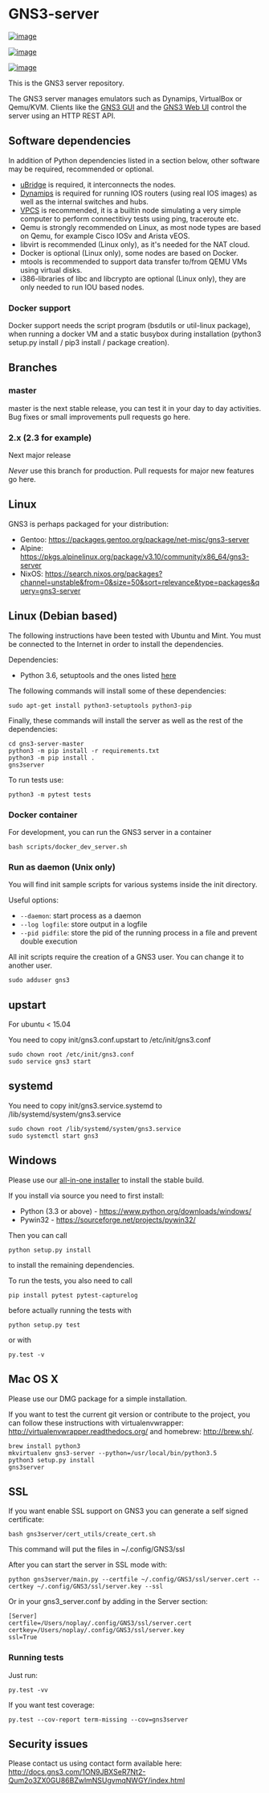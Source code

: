 GNS3-server
===========

[![image](https://github.com/GNS3/gns3-server/workflows/testing/badge.svg)](https://github.com/GNS3/gns3-server/actions?query=workflow%3Atesting)

[![image](https://img.shields.io/pypi/v/gns3-server.svg)](https://pypi.python.org/pypi/gns3-server)

[![image](https://snyk.io/test/github/GNS3/gns3-server/badge.svg)](https://snyk.io/test/github/GNS3/gns3-server)

This is the GNS3 server repository.

The GNS3 server manages emulators such as Dynamips, VirtualBox or
Qemu/KVM. Clients like the [GNS3 GUI](https://github.com/GNS3/gns3-gui/)
and the [GNS3 Web UI](https://github.com/GNS3/gns3-web-ui) control the
server using an HTTP REST API.

Software dependencies
---------------------

In addition of Python dependencies listed in a section below, other
software may be required, recommended or optional.

-   [uBridge](https://github.com/GNS3/ubridge/) is required, it
    interconnects the nodes.
-   [Dynamips](https://github.com/GNS3/dynamips/) is required for
    running IOS routers (using real IOS images) as well as the internal
    switches and hubs.
-   [VPCS](https://github.com/GNS3/vpcs/) is recommended, it is a
    builtin node simulating a very simple computer to perform
    connectitivy tests using ping, traceroute etc.
-   Qemu is strongly recommended on Linux, as most node types are based
    on Qemu, for example Cisco IOSv and Arista vEOS.
-   libvirt is recommended (Linux only), as it\'s needed for the NAT
    cloud.
-   Docker is optional (Linux only), some nodes are based on Docker.
-   mtools is recommended to support data transfer to/from QEMU VMs
    using virtual disks.
-   i386-libraries of libc and libcrypto are optional (Linux only), they
    are only needed to run IOU based nodes.

### Docker support

Docker support needs the script program (bsdutils or
util-linux package), when running a docker VM and a static
busybox during installation (python3 setup.py install / pip3 install /
package creation).

Branches
--------

### master

master is the next stable release, you can test it in your day to day
activities. Bug fixes or small improvements pull requests go here.

### 2.x (2.3 for example)

Next major release

*Never* use this branch for production. Pull requests for major new
features go here.

Linux
-----

GNS3 is perhaps packaged for your distribution:

-   Gentoo: <https://packages.gentoo.org/package/net-misc/gns3-server>
-   Alpine:
    <https://pkgs.alpinelinux.org/package/v3.10/community/x86_64/gns3-server>
-   NixOS:
    <https://search.nixos.org/packages?channel=unstable&from=0&size=50&sort=relevance&type=packages&query=gns3-server>

Linux (Debian based)
--------------------

The following instructions have been tested with Ubuntu and Mint. You
must be connected to the Internet in order to install the dependencies.

Dependencies:

-   Python 3.6, setuptools and the ones listed
    [here](https://github.com/GNS3/gns3-server/blob/master/requirements.txt)

The following commands will install some of these dependencies:

``` {.bash}
sudo apt-get install python3-setuptools python3-pip
```

Finally, these commands will install the server as well as the rest of
the dependencies:

``` {.bash}
cd gns3-server-master
python3 -m pip install -r requirements.txt
python3 -m pip install .
gns3server
```

To run tests use:

``` {.bash}
python3 -m pytest tests
```

### Docker container

For development, you can run the GNS3 server in a container

``` {.bash}
bash scripts/docker_dev_server.sh
```

### Run as daemon (Unix only)

You will find init sample scripts for various systems inside the init
directory.

Useful options:

-   `--daemon`: start process as a daemon
-   `--log logfile`: store output in a logfile
-   `--pid pidfile`: store the pid of the running process in a file and
    prevent double execution

All init scripts require the creation of a GNS3 user. You can change it
to another user.

``` {.bash}
sudo adduser gns3
```

upstart
-------

For ubuntu < 15.04

You need to copy init/gns3.conf.upstart to /etc/init/gns3.conf

``` {.bash}
sudo chown root /etc/init/gns3.conf
sudo service gns3 start
```

systemd
-------

You need to copy init/gns3.service.systemd to
/lib/systemd/system/gns3.service

``` {.bash}
sudo chown root /lib/systemd/system/gns3.service
sudo systemctl start gns3
```

Windows
-------

Please use our [all-in-one
installer](https://community.gns3.com/software/download) to install the
stable build.

If you install via source you need to first install:

-   Python (3.3 or above) - <https://www.python.org/downloads/windows/>
-   Pywin32 - <https://sourceforge.net/projects/pywin32/>

Then you can call

``` {.bash}
python setup.py install
```

to install the remaining dependencies.

To run the tests, you also need to call

``` {.bash}
pip install pytest pytest-capturelog
```

before actually running the tests with

``` {.bash}
python setup.py test
```

or with

``` {.bash}
py.test -v
```

Mac OS X
--------

Please use our DMG package for a simple installation.

If you want to test the current git version or contribute to the
project, you can follow these instructions with virtualenvwrapper:
<http://virtualenvwrapper.readthedocs.org/> and homebrew:
<http://brew.sh/>.

``` {.bash}
brew install python3
mkvirtualenv gns3-server --python=/usr/local/bin/python3.5
python3 setup.py install
gns3server
```

SSL
---

If you want enable SSL support on GNS3 you can generate a self signed
certificate:

``` {.bash}
bash gns3server/cert_utils/create_cert.sh
```

This command will put the files in \~/.config/GNS3/ssl

After you can start the server in SSL mode with:

``` {.bash}
python gns3server/main.py --certfile ~/.config/GNS3/ssl/server.cert --certkey ~/.config/GNS3/ssl/server.key --ssl
```

Or in your gns3\_server.conf by adding in the Server section:

``` {.ini}
[Server]
certfile=/Users/noplay/.config/GNS3/ssl/server.cert
certkey=/Users/noplay/.config/GNS3/ssl/server.key
ssl=True
```

### Running tests

Just run:

``` {.bash}
py.test -vv
```

If you want test coverage:

``` {.bash}
py.test --cov-report term-missing --cov=gns3server
```

Security issues
---------------

Please contact us using contact form available here:
<http://docs.gns3.com/1ON9JBXSeR7Nt2-Qum2o3ZX0GU86BZwlmNSUgvmqNWGY/index.html>
